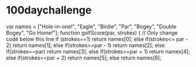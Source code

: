 # 100daychallenge
var names = ["Hole-in-one!", "Eagle", "Birdie", "Par", "Bogey", "Double Bogey", "Go Home!"];
function golfScore(par, strokes) {
  // Only change code below this line
  if (strokes==1)
  return	names[0];
  else if(strokes<= par - 2)
  return	names[1];
  else if(strokes==par - 1)
  return	names[2];
  else if(strokes==par)
  return	names[3];
  else if(strokes==par + 1)
  return	names[4];
  else if(strokes==par + 2)
  return	names[5];
  else
  return	names[6];
  
  
